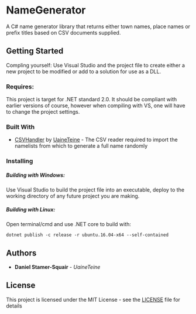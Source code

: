 # NameGenerator

A C# name generator library that returns either town names, place names or prefix titles based on CSV documents supplied.

## Getting Started

Compling yourself: Use Visual Studio and the project file to create either a new project to be modified or add to a solution for use as a DLL.

### Requires:

This project is target for .NET standard 2.0. It should be compliant with earlier versions of course, however when compiling with VS, one will have to change the project settings.

### Built With

* [CSVHandler](https://bitbucket.org/uaineteinestudio/csvhandler) by [UaineTeine](https://bitbucket.org/uaineteinestudio/) - The CSV reader required to import the namelists from which to generate a full name randomly

### Installing

##### Building with Windows:

Use Visual Studio to build the project file into an executable, deploy to the working directory of any future project you are making.

##### Building with Linux:

Open terminal/cmd and use .NET core to build with:

```
dotnet publish -c release -r ubuntu.16.04-x64 --self-contained
```

## Authors

* **Daniel Stamer-Squair** - *UaineTeine*

## License

This project is licensed under the MIT License - see the [LICENSE](LICENSE) file for details